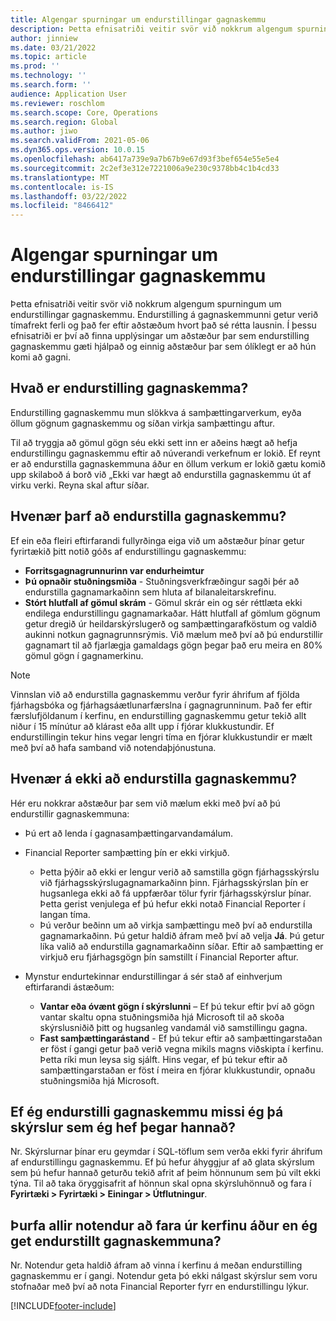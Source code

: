 ```yaml
---
title: Algengar spurningar um endurstillingar gagnaskemmu
description: Þetta efnisatriði veitir svör við nokkrum algengum spurningum um endurstillingar gagnaskemmu.
author: jinniew
ms.date: 03/21/2022
ms.topic: article
ms.prod: ''
ms.technology: ''
ms.search.form: ''
audience: Application User
ms.reviewer: roschlom
ms.search.scope: Core, Operations
ms.search.region: Global
ms.author: jiwo
ms.search.validFrom: 2021-05-06
ms.dyn365.ops.version: 10.0.15
ms.openlocfilehash: ab6417a739e9a7b67b9e67d93f3bef654e55e5e4
ms.sourcegitcommit: 2c2ef3e312e7221006a9e230c9378bb4c1b4cd33
ms.translationtype: MT
ms.contentlocale: is-IS
ms.lasthandoff: 03/22/2022
ms.locfileid: "8466412"
---
```

# <a name="data-mart-resets-faq"></a>Algengar spurningar um endurstillingar gagnaskemmu

Þetta efnisatriði veitir svör við nokkrum algengum spurningum um endurstillingar gagnaskemmu. Endurstilling á gagnaskemmunni getur verið tímafrekt ferli og það fer eftir aðstæðum hvort það sé rétta lausnin. Í þessu efnisatriði er því að finna upplýsingar um aðstæður þar sem endurstilling gagnaskemmu gæti hjálpað og einnig aðstæður þar sem ólíklegt er að hún komi að gagni.

## <a name="what-is-a-data-mart-reset"></a>Hvað er endurstilling gagnaskemma?

Endurstilling gagnaskemmu mun slökkva á samþættingarverkum, eyða öllum gögnum gagnaskemmu og síðan virkja samþættingu aftur.

Til að tryggja að gömul gögn séu ekki sett inn er aðeins hægt að hefja endurstillingu gagnaskemmu eftir að núverandi verkefnum er lokið. Ef reynt er að endurstilla gagnaskemmuna áður en öllum verkum er lokið gætu komið upp skilaboð á borð við „Ekki var hægt að endurstilla gagnaskemmu út af virku verki. Reyna skal aftur síðar.

## <a name="when-do-i-have-to-do-a-data-mart-reset"></a>Hvenær þarf að endurstilla gagnaskemmu?

Ef ein eða fleiri eftirfarandi fullyrðinga eiga við um aðstæður þínar getur fyrirtækið þitt notið góðs af endurstillingu gagnaskemmu:

- **Forritsgagnagrunnurinn var endurheimtur**
- **Þú opnaðir stuðningsmiða** - Stuðningsverkfræðingur sagði þér að endurstilla gagnamarkaðinn sem hluta af bilanaleitarskrefinu.
- **Stórt hlutfall af gömul skrám** - Gömul skrár ein og sér réttlæta ekki endilega endurstillingu gagnamarkaðar. Hátt hlutfall af gömlum gögnum getur dregið úr heildarskýrslugerð og samþættingarafköstum og valdið aukinni notkun gagnagrunnsrýmis. Við mælum með því að þú endurstillir gagnamart til að fjarlægja gamaldags gögn þegar það eru meira en 80% gömul gögn í gagnamerkinu.
 
> [!NOTE]
> Vinnslan við að endurstilla gagnaskemmu verður fyrir áhrifum af fjölda fjárhagsbóka og fjárhagsáætlunarfærslna í gagnagrunninum. Það fer eftir færslufjöldanum í kerfinu, en endurstilling gagnaskemmu getur tekið allt niður í 15 mínútur að klárast eða allt upp í fjórar klukkustundir. Ef endurstillingin tekur hins vegar lengri tíma en fjórar klukkustundir er mælt með því að hafa samband við notendaþjónustuna.
 
## <a name="when-is-a-data-mart-reset-inappropriate"></a>Hvenær á ekki að endurstilla gagnaskemmu?

Hér eru nokkrar aðstæður þar sem við mælum ekki með því að þú endurstillir gagnaskemmuna:

- Þú ert að lenda í gagnasamþættingarvandamálum.
- Financial Reporter samþætting þín er ekki virkjuð. 

    - Þetta þýðir að ekki er lengur verið að samstilla gögn fjárhagsskýrslu við fjárhagsskýrslugagnamarkaðinn þinn. Fjárhagsskýrslan þín er hugsanlega ekki að fá uppfærðar tölur fyrir fjárhagsskýrslur þínar. Þetta gerist venjulega ef þú hefur ekki notað Financial Reporter í langan tíma.
    - Þú verður beðinn um að virkja samþættingu með því að endurstilla gagnamarkaðinn. Þú getur haldið áfram með því að velja **Já**. Þú getur líka valið að endurstilla gagnamarkaðinn síðar. Eftir að samþætting er virkjuð eru fjárhagsgögn þín samstillt í Financial Reporter aftur. 
- Mynstur endurtekinnar endurstillingar á sér stað af einhverjum eftirfarandi ástæðum:

    - **Vantar eða óvænt gögn í skýrslunni** – Ef þú tekur eftir því að gögn vantar skaltu opna stuðningsmiða hjá Microsoft til að skoða skýrslusniðið þitt og hugsanleg vandamál við samstillingu gagna.
    - **Fast samþættingarástand** - Ef þú tekur eftir að samþættingarstaðan er föst í gangi getur það verið vegna mikils magns viðskipta í kerfinu. Þetta ríki mun leysa sig sjálft. Hins vegar, ef þú tekur eftir að samþættingarstaðan er föst í meira en fjórar klukkustundir, opnaðu stuðningsmiða hjá Microsoft. 
   
## <a name="if-i-reset-the-data-mart-will-i-lose-reports-that-ive-already-designed"></a>Ef ég endurstilli gagnaskemmu missi ég þá skýrslur sem ég hef þegar hannað?

Nr. Skýrslurnar þínar eru geymdar í SQL-töflum sem verða ekki fyrir áhrifum af endurstillingu gagnaskemmu. Ef þú hefur áhyggjur af að glata skýrslum sem þú hefur hannað geturðu tekið afrit af þeim hönnunum sem þú vilt ekki týna. Til að taka öryggisafrit af hönnun skal opna skýrsluhönnuð og fara í **Fyrirtæki \> Fyrirtæki \> Einingar \> Útflutningur**.
 
## <a name="do-all-users-have-to-exit-the-system-before-i-can-reset-the-data-mart"></a>Þurfa allir notendur að fara úr kerfinu áður en ég get endurstillt gagnaskemmuna?

Nr. Notendur geta haldið áfram að vinna í kerfinu á meðan endurstilling gagnaskemmu er í gangi. Notendur geta þó ekki nálgast skýrslur sem voru stofnaðar með því að nota Financial Reporter fyrr en endurstillingu lýkur.

[!INCLUDE[footer-include](../../../includes/footer-banner.md)]
